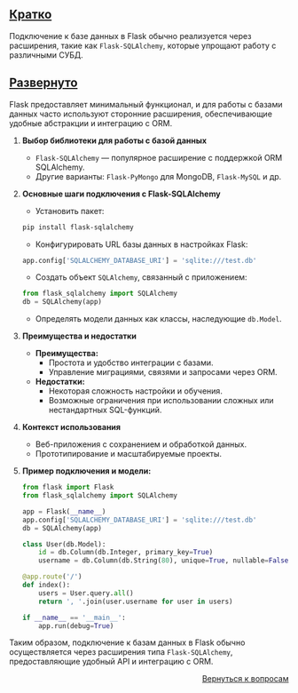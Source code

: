 ## <u>Кратко</u>

Подключение к базе данных в Flask обычно реализуется через расширения, такие как `Flask-SQLAlchemy`, которые упрощают
работу с различными СУБД.

## <u>Развернуто</u>

Flask предоставляет минимальный функционал, и для работы с базами данных часто используют сторонние расширения,
обеспечивающие удобные абстракции и интеграцию с ORM.

1. **Выбор библиотеки для работы с базой данных**
    - `Flask-SQLAlchemy` — популярное расширение с поддержкой ORM SQLAlchemy.
    - Другие варианты: `Flask-PyMongo` для MongoDB, `Flask-MySQL` и др.

2. **Основные шаги подключения с Flask-SQLAlchemy**
    - Установить пакет:
    ```bash
    pip install flask-sqlalchemy
    ```  
    - Конфигурировать URL базы данных в настройках Flask:
    ```python
    app.config['SQLALCHEMY_DATABASE_URI'] = 'sqlite:///test.db'
    ```  
    - Создать объект `SQLAlchemy`, связанный с приложением:
    ```python
    from flask_sqlalchemy import SQLAlchemy
    db = SQLAlchemy(app)
    ```  
    - Определять модели данных как классы, наследующие `db.Model`.

3. **Преимущества и недостатки**
    - **Преимущества:**
        - Простота и удобство интеграции с базами.
        - Управление миграциями, связями и запросами через ORM.
    - **Недостатки:**
        - Некоторая сложность настройки и обучения.
        - Возможные ограничения при использовании сложных или нестандартных SQL-функций.

4. **Контекст использования**
    - Веб-приложения с сохранением и обработкой данных.
    - Прототипирование и масштабируемые проекты.

5. **Пример подключения и модели:**
    ```python
    from flask import Flask
    from flask_sqlalchemy import SQLAlchemy

    app = Flask(__name__)
    app.config['SQLALCHEMY_DATABASE_URI'] = 'sqlite:///test.db'
    db = SQLAlchemy(app)

    class User(db.Model):
        id = db.Column(db.Integer, primary_key=True)
        username = db.Column(db.String(80), unique=True, nullable=False)

    @app.route('/')
    def index():
        users = User.query.all()
        return ', '.join(user.username for user in users)

    if __name__ == '__main__':
        app.run(debug=True)
    ```

Таким образом, подключение к базам данных в Flask обычно осуществляется через расширения типа `Flask-SQLAlchemy`,
предоставляющие удобный API и интеграцию с ORM.

<div align="right">

[Вернуться к вопросам](../Вопросы.md)

</div>
